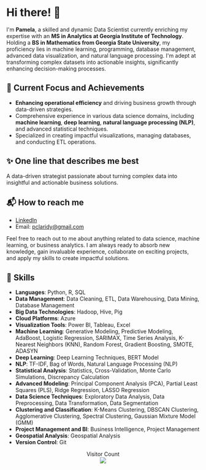# Hi there! 👋

I'm **Pamela**, a skilled and dynamic Data Scientist currently enriching my expertise with an **MS in Analytics at Georgia Institute of Technology**. Holding a **BS in Mathematics from Georgia State University**, my proficiency lies in machine learning, programming, database management, advanced data visualization, and natural language processing. I'm adept at transforming complex datasets into actionable insights, significantly enhancing decision-making processes.

## 🚀 Current Focus and Achievements

- **Enhancing operational efficiency** and driving business growth through data-driven strategies.
- Comprehensive experience in various data science domains, including **machine learning**, **deep learning**, **natural language processing (NLP)**, and advanced statistical techniques.
- Specialized in creating impactful visualizations, managing databases, and conducting ETL operations.

## ✨ One line that describes me best
A data-driven strategist passionate about turning complex data into insightful and actionable business solutions.

## 📬 How to reach me
- [LinkedIn](https://www.linkedin.com/in/pamelaclaridy/)
- Email: [pclaridy@gmail.com](mailto:pclaridy@gmail.com)

Feel free to reach out to me about anything related to data science, machine learning, or business analytics. I am always ready to absorb new knowledge, gain invaluable experience, collaborate on exciting projects, and apply my skills to create impactful solutions.

## 🔧 Skills

- **Languages**: Python, R, SQL
- **Data Management**: Data Cleaning, ETL, Data Warehousing, Data Mining, Database Management
- **Big Data Technologies**: Hadoop, Hive, Pig
- **Cloud Platforms**: Azure
- **Visualization Tools**: Power BI, Tableau, Excel
- **Machine Learning**: Generative Modeling, Predictive Modeling, AdaBoost, Logistic Regression, SARIMAX, Time Series Analysis, K-Nearest Neighbors (KNN), Random Forest, Gradient Boosting, SMOTE, ADASYN
- **Deep Learning**: Deep Learning Techniques, BERT Model
- **NLP**: TF-IDF, Bag of Words, Natural Language Processing (NLP)
- **Statistical Analysis**: Statistics, Cross-Validation, Monte Carlo Simulations, Discrepancy Calculation
- **Advanced Modeling**: Principal Component Analysis (PCA), Partial Least Squares (PLS), Ridge Regression, LASSO Regression
- **Data Science Techniques**: Exploratory Data Analysis, Data Preprocessing, Data Transformation, Data Segmentation
- **Clustering and Classification**: K-Means Clustering, DBSCAN Clustering, Agglomerative Clustering, Spectral Clustering, Gaussian Mixture Model (GMM)
- **Project Management and BI**: Business Intelligence, Project Management
- **Geospatial Analysis**: Geospatial Analysis
- **Version Control**: Git

<p align="center"> 
  Visitor Count<br>
  <img src="https://profile-counter.glitch.me/pclaridy/count.svg" />
</p>
